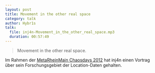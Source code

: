 ```yaml
---
layout: post
title: Movement in the other real space
category: talk
author: Hybr1s
talk:
  file: inj4n-Movement_in_the_other_real_space.mp3
  duration: 00:57:49
---
```

> Movement in the other real space.

Im Rahmen der [MetaRheinMain Chaosdays 2012](http://mrmcd.net/wiki/start) hat inj4n einen Vortrag über sein Forschungsgebiet der Location-Daten gehalten.  


